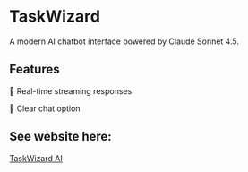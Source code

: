 
# TaskWizard

A modern AI chatbot interface powered by Claude Sonnet 4.5. 


## Features

💬 Real-time streaming responses

💬 Clear chat option


## See website here:
[TaskWizard AI](https://ilkaysen18.github.io/ai-chatbot/)
